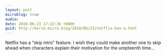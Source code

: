 ```yaml
---
layout: post
microblog: true
audio: 
date: 2018-06-23 17:22:36 +0800
guid: http://kerim.micro.blog/2018/06/23/netflix-has-a.html
---
```

Netflix has a “skip intro" feature. I wish they could make another one to skip ahead when characters explain their motivation for the umpteenth time…
